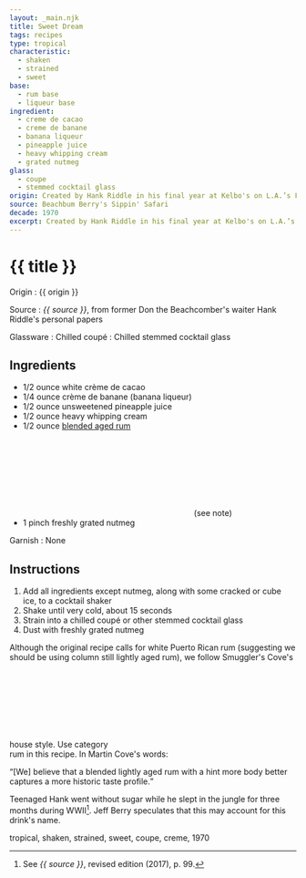 ```yaml
---
layout: _main.njk
title: Sweet Dream
tags: recipes
type: tropical
characteristic:
  - shaken
  - strained
  - sweet
base:
  - rum base
  - liqueur base
ingredient:
  - creme de cacao
  - creme de banane
  - banana liqueur
  - pineapple juice
  - heavy whipping cream
  - grated nutmeg
glass:
  - coupe
  - stemmed cocktail glass
origin: Created by Hank Riddle in his final year at Kelbo's on L.A.’s Fairfax Avenue in 1970. He became the manager of Kelbo's West L.A. location the following year.
source: Beachbum Berry's Sippin' Safari
decade: 1970
excerpt: Created by Hank Riddle in his final year at Kelbo's on L.A.’s Fairfax Avenue in 1970. He became the manager of Kelbo's West L.A. location the following year.
---
```

<!-- markdownlint-disable MD025 -->
# {{ title }}
<!-- markdownlint-enable MD025 -->

Origin
  : {{ origin }}

Source
  : <cite><span data-pagefind-filter="Source">{{ source }}</span></cite>, from former Don the Beachcomber's waiter Hank Riddle's personal papers

Glassware
  : Chilled coupé
  : Chilled stemmed cocktail glass

## Ingredients

* 1/2 ounce white crème de cacao
* 1/4 ounce crème de banane (banana liqueur)
* 1/2 ounce unsweetened pineapple juice
* 1/2 ounce heavy whipping cream
* 1/2 ounce [blended aged rum](/rums/05-rum-blended-aged/)<icon-l space="1em" class="bigger" label="(3)"><span class="with-icon"><svg class="icon"><use href="/assets/images/icons/circle-3.svg#circle-3"></use></svg></span></icon-l><span class="after-icon"></span>(see note)
* 1 pinch freshly grated nutmeg

Garnish
  : <span data-pagefind-filter="Garnish">None</span>

## Instructions

1. Add all ingredients except nutmeg, along with some cracked or cube ice, to a cocktail shaker
2. Shake until very cold, about 15 seconds
3. Strain into a chilled coupé or other stemmed cocktail glass
4. Dust with freshly grated nutmeg

<tiki-callout type="note">

  Although the original recipe calls for white Puerto Rican rum (suggesting we should be using column still lightly aged rum), we follow Smuggler's Cove's house style. Use category <icon-l space="1em" class="bigger" label="(3)"><span class="with-icon"><svg class="icon"><use href="/assets/images/icons/circle-3.svg#circle-3"></use></svg></span></icon-l><span class="after-icon"></span> rum in this recipe. In Martin Cove's words:

  <q>[We] believe that a blended lightly aged rum with a hint more body better captures a more historic taste profile.</q>
</tiki-callout>

<tiki-callout type="info">

 Teenaged Hank went without sugar while he slept in the jungle for three months during WWII[^1]. Jeff Berry speculates that this may account for this drink's name.
</tiki-callout>

[^1]: See <cite><span data-pagefind-filter="Source">{{ source }}</span></cite>, revised edition (2017), p. 99.

<div
  class="sr-only"
  data-cat[0]="Drink"
  data-type[0]="Tropical"
  data-char[0]="Shaken"
  data-char[1]="Strained"
  data-char[2]="Sweet"
  data-base[0]="Rum/Cane spirits"
  data-base[1]="Liqueur"
  data-ingredient[0]="Crème de cacao"
  data-ingredient[1]="Crème de cacao, white"
  data-ingredient[2]="Crème de banane"
  data-ingredient[3]="Banana liqueur"
  data-ingredient[4]="Pineapple juice, unsweetened"
  data-ingredient[5]="Cream, heavy whipping"
  data-ingredient[6]="Nutmeg, grated"
  data-pantry[0]="Cream, heavy whipping"
  data-pantry[1]="Nutmeg, grated"
  data-juice[0]="Pineapple juice, unsweetened"
  data-liquor[0]="Crème de cacao"
  data-liquor[1]="Crème de cacao, white"
  data-liquor[2]="Crème de banane"
  data-liquor[3]="Banana liqueur"
  data-origin[0]="Hank Riddle"
  data-origin[1]="Kelbo’s, Los Angeles"
  data-glass[0]="Coupé"
  data-glass[1]="Cocktail glass, stemmed"
  data-decade[0]="1970"
  data-pagefind-filter="
    Category[data-cat[0]],
    Type[data-type[0]],
    Characteristic[data-char[0]],
    Characteristic[data-char[1]],
    Characteristic[data-char[2]],
    Base[data-base[0]],
    Base[data-base[1]],
    Ingredient[data-ingredient[0]],
    Ingredient[data-ingredient[1]],
    Ingredient[data-ingredient[2]],
    Ingredient[data-ingredient[3]],
    Ingredient[data-ingredient[4]],
    Ingredient[data-ingredient[5]],
    Ingredient[data-ingredient[6]],
    Pantry[data-pantry[0]],
    Pantry[data-pantry[1]],
    Juice[data-juice[0]],
    Liquor[data-liquor[0]],
    Liquor[data-liquor[1]],
    Liquor[data-liquor[2]],
    Liquor[data-liquor[3]],
    Origin[data-origin[0]],
    Origin[data-origin[1]],
    Glassware[data-glass[0]],
    Glassware[data-glass[1]],
    Decade[data-decade[0]]
  "
>
</div>

<div class="keywords" aria-hidden>tropical, shaken, strained, sweet, coupe, creme, 1970</div>
